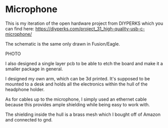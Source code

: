 # Microphone

This is my iteration of the open hardware project from DIYPERKS which you can find here:
https://diyperks.com/project_31_high-quality-usb-c-microphone/

The schematic is the same only drawn in Fusion/Eagle.

PHOTO

I also designed a single layer pcb to be able to etch the board and make it a smaller package in general.

I designed my own arm, which can be 3d printed. It's supposed to be mounted to a desk and holds all the electronics within the hull of the headphone holder. 

As for cables up to the microphone, I simply used an ethernet cable because this provides ample shielding while being easy to work with.

The shielding inside the hull is a brass mesh which I bought off of Amazon and connected to gnd.
